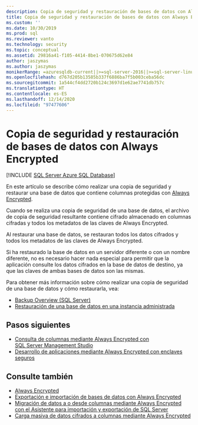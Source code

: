```yaml
---
description: Copia de seguridad y restauración de bases de datos con Always Encrypted
title: Copia de seguridad y restauración de bases de datos con Always Encrypted | Microsoft Docs
ms.custom: ''
ms.date: 10/30/2019
ms.prod: sql
ms.reviewer: vanto
ms.technology: security
ms.topic: conceptual
ms.assetid: 29816a41-f105-4414-8be1-070675d62e84
author: jaszymas
ms.author: jaszymas
monikerRange: =azuresqldb-current||>=sql-server-2016||>=sql-server-linux-2017||=azuresqldb-mi-current
ms.openlocfilehash: d767d205b13585b337f6886ba7f5b003ceba56dc
ms.sourcegitcommit: 1a544cf4dd2720b124c3697d1e62ae7741db757c
ms.translationtype: HT
ms.contentlocale: es-ES
ms.lasthandoff: 12/14/2020
ms.locfileid: "97477606"
---
```

# <a name="backup-and-restore-databases-using-always-encrypted"></a>Copia de seguridad y restauración de bases de datos con Always Encrypted 
[!INCLUDE [SQL Server Azure SQL Database](../../../includes/applies-to-version/sql-asdb.md)]

En este artículo se describe cómo realizar una copia de seguridad y restaurar una base de datos que contiene columnas protegidas con [Always Encrypted](../../../relational-databases/security/encryption/always-encrypted-database-engine.md).

Cuando se realiza una copia de seguridad de una base de datos, el archivo de copia de seguridad resultante contiene cifrado almacenado en columnas cifradas y todos los metadatos de las claves de Always Encrypted.

Al restaurar una base de datos, se restauran todos los datos cifrados y todos los metadatos de las claves de Always Encrypted. 

Si ha restaurado la base de datos en un servidor diferente o con un nombre diferente, no es necesario hacer nada especial para permitir que la aplicación consulte los datos cifrados en la base de datos de destino, ya que las claves de ambas bases de datos son las mismas.

Para obtener más información sobre cómo realizar una copia de seguridad de una base de datos y cómo restaurarla, vea:
- [Backup Overview (SQL Server)](../../backup-restore/backup-overview-sql-server.md)
- [Restauración de una base de datos en una instancia administrada](/azure/sql-database/sql-database-managed-instance-get-started-restore)

## <a name="next-steps"></a>Pasos siguientes
- [Consulta de columnas mediante Always Encrypted con SQL Server Management Studio](always-encrypted-query-columns-ssms.md)
- [Desarrollo de aplicaciones mediante Always Encrypted con enclaves seguros](always-encrypted-enclaves-client-development.md) 

## <a name="see-also"></a>Consulte también
- [Always Encrypted](../../../relational-databases/security/encryption/always-encrypted-database-engine.md)
- [Exportación e importación de bases de datos con Always Encrypted](always-encrypted-migrate-using-bacpac.md)
- [Migración de datos a o desde columnas mediante Always Encrypted con el Asistente para importación y exportación de SQL Server](always-encrypted-migrate-using-import-export-wizard.md)
- [Carga masiva de datos cifrados a columnas mediante Always Encrypted](migrate-sensitive-data-protected-by-always-encrypted.md)